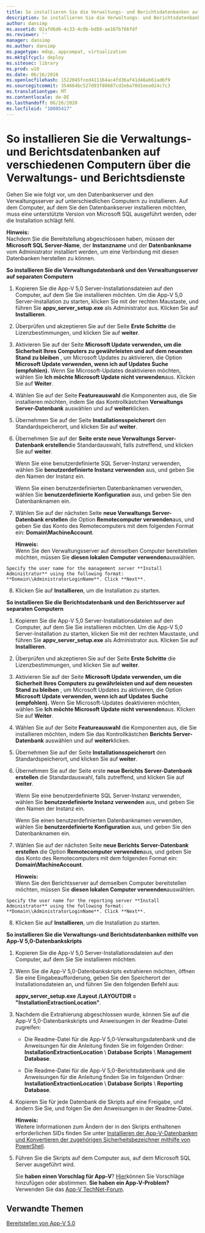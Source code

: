 ```yaml
---
title: So installieren Sie die Verwaltungs- und Berichtsdatenbanken auf verschiedenen Computern über die Verwaltungs- und Berichtsdienste
description: So installieren Sie die Verwaltungs- und Berichtsdatenbanken auf verschiedenen Computern über die Verwaltungs- und Berichtsdienste
author: dansimp
ms.assetid: 02afd6d6-4c33-4c0b-bd88-ae167b786fdf
ms.reviewer: ''
manager: dansimp
ms.author: dansimp
ms.pagetype: mdop, appcompat, virtualization
ms.mktglfcycl: deploy
ms.sitesec: library
ms.prod: w10
ms.date: 06/16/2016
ms.openlocfilehash: 1522045fced411164ac4fd36af41d46ab61ad6f9
ms.sourcegitcommit: 354664bc527d93f80687cd2eba70d1eea024c7c3
ms.translationtype: MT
ms.contentlocale: de-DE
ms.lasthandoff: 06/26/2020
ms.locfileid: "10805417"
---
```

# So installieren Sie die Verwaltungs- und Berichtsdatenbanken auf verschiedenen Computern über die Verwaltungs- und Berichtsdienste


Gehen Sie wie folgt vor, um den Datenbankserver und den Verwaltungsserver auf unterschiedlichen Computern zu installieren. Auf dem Computer, auf dem Sie den Datenbankserver installieren möchten, muss eine unterstützte Version von Microsoft SQL ausgeführt werden, oder die Installation schlägt fehl.

**Hinweis:**  
Nachdem Sie die Bereitstellung abgeschlossen haben, müssen der **Microsoft SQL Server-Name**, der **Instanzname** und der **Datenbankname** vom Administrator installiert werden, um eine Verbindung mit diesen Datenbanken herstellen zu können.



**So installieren Sie die Verwaltungsdatenbank und den Verwaltungsserver auf separaten Computern**

1.  Kopieren Sie die App-V 5,0 Server-Installationsdateien auf den Computer, auf dem Sie Sie installieren möchten. Um die App-V 5,0 Server-Installation zu starten, klicken Sie mit der rechten Maustaste, und führen Sie **appv\_server\_setup.exe** als Administrator aus. Klicken Sie auf **Installieren**.

2.  Überprüfen und akzeptieren Sie auf der Seite **Erste Schritte** die Lizenzbestimmungen, und klicken Sie auf **weiter**.

3.  Aktivieren Sie auf der Seite **Microsoft Update verwenden, um die Sicherheit Ihres Computers zu gewährleisten und auf dem neuesten Stand zu bleiben** , um Microsoft Updates zu aktivieren, die Option **Microsoft Update verwenden, wenn ich auf Updates Suche (empfohlen).** Wenn Sie Microsoft-Updates deaktivieren möchten, wählen Sie **Ich möchte Microsoft Update nicht verwenden**aus. Klicken Sie auf **Weiter**.

4.  Wählen Sie auf der Seite **Featureauswahl** die Komponenten aus, die Sie installieren möchten, indem Sie das Kontrollkästchen **Verwaltungs Server-Datenbank** auswählen und auf **weiter**klicken.

5.  Übernehmen Sie auf der Seite **Installationsspeicherort** den Standardspeicherort, und klicken Sie auf **weiter**.

6.  Übernehmen Sie auf der **Seite erste neue Verwaltungs Server-Datenbank erstellen**die Standardauswahl, falls zutreffend, und klicken Sie auf **weiter**.

    Wenn Sie eine benutzerdefinierte SQL Server-Instanz verwenden, wählen Sie **benutzerdefinierte Instanz verwenden** aus, und geben Sie den Namen der Instanz ein.

    Wenn Sie einen benutzerdefinierten Datenbanknamen verwenden, wählen Sie **benutzerdefinierte Konfiguration** aus, und geben Sie den Datenbanknamen ein.

7.  Wählen Sie auf der nächsten Seite **neue Verwaltungs Server-Datenbank erstellen** die Option **Remotecomputer verwenden**aus, und geben Sie das Konto des Remotecomputers mit dem folgenden Format ein: **Domain\\MachineAccount**.

    **Hinweis:**  
    Wenn Sie den Verwaltungsserver auf demselben Computer bereitstellen möchten, müssen Sie **diesen lokalen Computer verwenden**auswählen.



~~~
Specify the user name for the management server **Install Administrator** using the following format: **Domain\\AdministratorLoginName**. Click **Next**.
~~~

8. Klicken Sie auf **Installieren**, um die Installation zu starten.

**So installieren Sie die Berichtsdatenbank und den Berichtsserver auf separaten Computern**

1.  Kopieren Sie die App-V 5,0 Server-Installationsdateien auf den Computer, auf dem Sie Sie installieren möchten. Um die App-V 5,0 Server-Installation zu starten, klicken Sie mit der rechten Maustaste, und führen Sie **appv\_server\_setup.exe** als Administrator aus. Klicken Sie auf **Installieren**.

2.  Überprüfen und akzeptieren Sie auf der Seite **Erste Schritte** die Lizenzbestimmungen, und klicken Sie auf **weiter**.

3.  Aktivieren Sie auf der Seite **Microsoft Update verwenden, um die Sicherheit Ihres Computers zu gewährleisten und auf dem neuesten Stand zu bleiben** , um Microsoft Updates zu aktivieren, die Option **Microsoft Update verwenden, wenn ich auf Updates Suche (empfohlen).** Wenn Sie Microsoft-Updates deaktivieren möchten, wählen Sie **Ich möchte Microsoft Update nicht verwenden**aus. Klicken Sie auf **Weiter**.

4.  Wählen Sie auf der Seite **Featureauswahl** die Komponenten aus, die Sie installieren möchten, indem Sie das Kontrollkästchen **Berichts Server-Datenbank** auswählen und auf **weiter**klicken.

5.  Übernehmen Sie auf der Seite **Installationsspeicherort** den Standardspeicherort, und klicken Sie auf **weiter**.

6.  Übernehmen Sie auf der Seite erste **neue Berichts Server-Datenbank erstellen** die Standardauswahl, falls zutreffend, und klicken Sie auf **weiter**.

    Wenn Sie eine benutzerdefinierte SQL Server-Instanz verwenden, wählen Sie **benutzerdefinierte Instanz verwenden** aus, und geben Sie den Namen der Instanz ein.

    Wenn Sie einen benutzerdefinierten Datenbanknamen verwenden, wählen Sie **benutzerdefinierte Konfiguration** aus, und geben Sie den Datenbanknamen ein.

7.  Wählen Sie auf der nächsten Seite **neue Berichts Server-Datenbank erstellen** die Option **Remotecomputer verwenden**aus, und geben Sie das Konto des Remotecomputers mit dem folgenden Format ein: **Domain\\MachineAccount**.

    **Hinweis:**  
    Wenn Sie den Berichtsserver auf demselben Computer bereitstellen möchten, müssen Sie **diesen lokalen Computer verwenden**auswählen.



~~~
Specify the user name for the reporting server **Install Administrator** using the following format: **Domain\\AdministratorLoginName**. Click **Next**.
~~~

8. Klicken Sie auf **Installieren**, um die Installation zu starten.

**So installieren Sie die Verwaltungs-und Berichtsdatenbanken mithilfe von App-V 5,0-Datenbankskripts**

1.  Kopieren Sie die App-V 5,0 Server-Installationsdateien auf den Computer, auf dem Sie Sie installieren möchten.

2.  Wenn Sie die App-V 5,0-Datenbankskripts extrahieren möchten, öffnen Sie eine Eingabeaufforderung, geben Sie den Speicherort der Installationsdateien an, und führen Sie den folgenden Befehl aus:

    **appv\_server\_setup.exe** **/Layout** **/LAYOUTDIR = "InstallationExtractionLocation"**.

3.  Nachdem die Extrahierung abgeschlossen wurde, können Sie auf die App-V 5,0-Datenbankskripts und Anweisungen in der Readme-Datei zugreifen:

    -   Die Readme-Datei für die App-V 5,0-Verwaltungsdatenbank und die Anweisungen für die Anleitung finden Sie im folgenden Ordner: **InstallationExtractionLocation**  \\  **Database Scripts**  \\  **Management Database**.

    -   Die Readme-Datei für die App-V 5,0-Berichtsdatenbank und die Anweisungen für die Anleitung finden Sie im folgenden Ordner: **InstallationExtractionLocation**  \\  **Database Scripts**  \\  **Reporting Database**.

4.  Kopieren Sie für jede Datenbank die Skripts auf eine Freigabe, und ändern Sie Sie, und folgen Sie den Anweisungen in der Readme-Datei.

    **Hinweis:**  
    Weitere Informationen zum Ändern der in den Skripts enthaltenen erforderlichen SIDs finden Sie unter [Installieren der App-V-Datenbanken und Konvertieren der zugehörigen Sicherheitsbezeichner mithilfe von PowerShell](how-to-install-the-app-v-databases-and-convert-the-associated-security-identifiers--by-using-powershell.md).



5.  Führen Sie die Skripts auf dem Computer aus, auf dem Microsoft SQL Server ausgeführt wird.

    Sie **haben einen Vorschlag für App-V**? [Hier](http://appv.uservoice.com/forums/280448-microsoft-application-virtualization)können Sie Vorschläge hinzufügen oder abstimmen. **Sie haben ein App-V-Problem?** Verwenden Sie das [App-V TechNet-Forum](https://social.technet.microsoft.com/Forums/home?forum=mdopappv).

## Verwandte Themen


[Bereitstellen von App-V 5.0](deploying-app-v-50.md)









